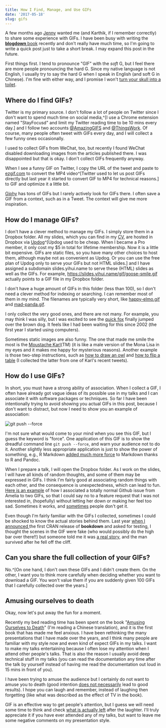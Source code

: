 ```yaml
---
title: How I Find, Manage, and Use GIFs
date: '2017-05-18'
slug: gifs
---
```


A few months ago [Jenny](https://twitter.com/JennyBryan) wanted me (and Karthik, if I remember correctly) to share some experience with GIFs. I have been busy with writing the [**blogdown** book](https://bookdown.org/yihui/blogdown/) recently and don't really have much time, so I'm going to write a quick post just to take a short break. I may expand this post in the future.

First things first. I tend to pronounce "GIF" with the _soft_ G, but I feel there are more people pronouncing the hard G. Since my native language is not English, I usually try to say the hard G when I speak in English (and soft G in Chinese). I'm fine with either way, and I promise I won't [turn your skull into a toilet](http://theoatmeal.com/comics/gif).

## Where do I find GIFs?

Twitter is my primary source. I don't follow a lot of people on Twitter since I don't want to spend much time on social media,^[I use a Chrome extension named "StayFocusd" and limit my Twitter reading time to be 10 mins every day.] and I follow two accounts [@AmazingGlFS](https://twitter.com/AmazingGlFS) and [@ThingsWork](https://twitter.com/ThingsWork). Of course, many people often tweet with GIFs every day, and I will collect a few funny ones occasionally.

I used to collect GIFs from WeChat, too, but recently I found WeChat disabled downloading images from the articles published there. I was disappointed but that is okay. I don't collect GIFs frequently anyway.

When I see a funny GIF on Twitter, I copy the URL of the tweet and paste to [ezgif.com](https://ezgif.com/optimize) to convert the MP4 video^[Twitter used to let us post GIFs directly but last year it started to convert GIF to MP4 for technical reasons.] to GIF and optimize it a little bit.

[Giphy](https://giphy.com) has tons of GIFs but I rarely actively look for GIFs there. I often save a GIF from a context, such as in a Tweet. The context will give me more inspiration.

## How do I manage GIFs?

I don't have a clever method to manage my GIFs. I simply store them in a Dropbox folder. All my slides, which you can find in my [CV](/en/vitae), are hosted in Dropbox via [Updog](https://updog.co)^[Updog used to be cheap. When I became a Pro member, it only cost my $5 in total for lifetime membership. Now it is a little bit expensive. GIFs are static files, so you have many other choices to host them, although maybe not as convenient as Updog. Or you can use the free plan of Updog only to serve your GIFs but not HTML slides.] and I have assigned a subdomain slides.yihui.name to serve these (HTML) slides as well as the GIFs. For example, https://slides.yihui.name/gif/goose-smile.gif actually points to a GIF file in my Dropbox folder.

I don't have a huge amount of GIFs in this folder (less than 100), so I don't need a clever method for indexing or searching. I can remember most of them in my mind. The filenames are typically very short, like [happy-elmo.gif](https://slides.yihui.name/gif/happy-elmo.gif) and [mad-panda.gif](https://slides.yihui.name/gif/mad-panda.gif).

I only collect the very good ones, and there are not many. For example, you may think I was silly, but I was excited to see the [quick fox](https://slides.yihui.name/gif/quick-fox.gif) finally jumped over the brown dog. It feels like I had been waiting for this since 2002 (the first year I started using computers).

Sometimes static images are also funny. The one that made me smile the most is the [Moustache Karl](https://slides.yihui.name/gif/karl-broman.jpeg)(TM) (it is like a male version of the Mona Lisa in my eyes and it makes me happy for mysterious reasons). Another example is those two-step instructions, such as [how to draw an owl](https://slides.yihui.name/gif/draw-an-owl.jpg) and [how to flip a table](https://slides.yihui.name/gif/flip-table.jpg) (I collected the latter from one of Karl's recent tweets).

## How do I use GIFs?

In short, you must have a strong ability of association. When I collect a GIF, I often have already got vague ideas of its possible use in my talks and I can associate it with software packages or techniques. So far I have been intentionally trying to avoid showing you actual GIFs in this post, because I don't want to distract, but now I need to show you an example of association:

![git push --force](https://slides.yihui.name/gif/git-push-force.gif)

I'm not sure what would come to your mind when you see this GIF, but I guess the keyword is "force". One application of this GIF is to show the dreadful command line `git push --force`, and warn your audience not to do it. Another slightly less appropriate application is just to show the power of something, e.g., R Markdown [added much more force](https://slides.yihui.name/2016-useR-bookdown-Yihui-Xie.html#(9)) to Markdown thanks to R and Pandoc. 

When I prepare a talk, I will open the Dropbox folder. As I work on the slides, I will have all kinds of random thoughts, and some of them may be expressed in GIFs. I think I'm fairly good at associating random things with each other, and the consequence is unexpectedness, which can lead to fun. [Here is an example](https://github.com/yihui/knitr/issues/1322) of how I associated a totally normal Github issue from Amelia to two GIFs, so that I could say no to a feature request that I was not interested in, (hopefully) without letting her down or making her feel too sad. Sometimes it works, and [sometimes](https://github.com/wch/r-source/commit/74c8486a039) people don't get it.

Even though I'm fairly familiar with the GIFs I collected, sometimes I could be shocked to know the actual stories behind them. Last year [when I announced ](https://twitter.com/xieyihui/status/752577793687379968) the first CRAN release of **bookdown** and asked for testing, I thought the scenes in the GIF were fake (who would possibly do the high bar over there!!) but someone told me it was [a real story](http://gizmodo.com/5951446/this-guy-somehow-survived-a-free-fall-from-a-4000-foot-cliff), and the man survived after he fell off the cliff.

## Can you share the full collection of your GIFs?

No.^[On one hand, I don't own these GIFs and I didn't create them. On the other, I want you to think more carefully when deciding whether you want to download a GIF. You won't value them if you are suddenly given 100 GIFs that I carefully collected over the years.]

## Amusing ourselves to death

Okay, now let's put away the fun for a moment.

Recently my bed reading time has been spent on the book "[Amusing Ourselves to Death](https://en.wikipedia.org/wiki/Amusing_Ourselves_to_Death)" (I'm reading a Chinese translation), and it is the first book that has made me feel anxious. I have been rethinking the many presentations that I have made over the years, and I think many people are familiar with my style now and even kind of expect GIFs in my talks. I want to make my talks entertaining because I often lose my attention when I attend other people's talks. That is also the reason I usually avoid deep technical stuff in my talks (you can read the documentation any time after the talk by yourself instead of having me read the documentation out loud in 15 mins in front of you).

I have been trying to amuse the audience but I certainly do not want to amuse you to death (good intention [does not necessarily](https://slides.yihui.name/gif/save-him.gif) lead to good results). I hope you can laugh and remember, instead of laughing then forgetting (like what was described as the effect of TV in the book).

GIF is an effective way to get people's attention, but I guess we will need some time to think and check [what is actually left](https://slides.yihui.name/gif/you-get-nothing.gif) after the laughter. I'll truly appreciate it if you have ever attended any of my talks, but want to leave me some negative comments on my presentation style.
